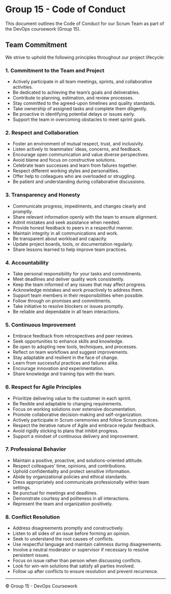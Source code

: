 # Group 15 - Code of Conduct

This document outlines the Code of Conduct for our Scrum Team as part of the DevOps coursework (Group 15).

## Team Commitment
We strive to uphold the following principles throughout our project lifecycle:

### 1. Commitment to the Team and Project
- Actively participate in all team meetings, sprints, and collaborative activities.
- Be dedicated to achieving the team’s goals and deliverables.
- Contribute to planning, estimation, and review processes.
- Stay committed to the agreed-upon timelines and quality standards.
- Take ownership of assigned tasks and complete them diligently.
- Be proactive in identifying potential delays or issues early.
- Support the team in overcoming obstacles to meet sprint goals.

### 2. Respect and Collaboration
- Foster an environment of mutual respect, trust, and inclusivity.
- Listen actively to teammates’ ideas, concerns, and feedback.
- Encourage open communication and value diverse perspectives.
- Avoid blame and focus on constructive solutions.
- Celebrate team successes and learn from failures together.
- Respect different working styles and personalities.
- Offer help to colleagues who are overloaded or struggling.
- Be patient and understanding during collaborative discussions.

### 3. Transparency and Honesty
- Communicate progress, impediments, and changes clearly and promptly.
- Share relevant information openly with the team to ensure alignment.
- Admit mistakes and seek assistance when needed.
- Provide honest feedback to peers in a respectful manner.
- Maintain integrity in all communications and work.
- Be transparent about workload and capacity.
- Update project boards, tools, or documentation regularly.
- Share lessons learned to help improve team practices.

### 4. Accountability
- Take personal responsibility for your tasks and commitments.
- Meet deadlines and deliver quality work consistently.
- Keep the team informed of any issues that may affect progress.
- Acknowledge mistakes and work proactively to address them.
- Support team members in their responsibilities when possible.
- Follow through on promises and commitments.
- Take initiative to resolve blockers or issues promptly.
- Be reliable and dependable in all team interactions.

### 5. Continuous Improvement
- Embrace feedback from retrospectives and peer reviews.
- Seek opportunities to enhance skills and knowledge.
- Be open to adopting new tools, techniques, and processes.
- Reflect on team workflows and suggest improvements.
- Stay adaptable and resilient in the face of change.
- Learn from successful practices and failures alike.
- Encourage innovation and experimentation.
- Share knowledge and training tips with the team.

### 6. Respect for Agile Principles
- Prioritize delivering value to the customer in each sprint.
- Be flexible and adaptable to changing requirements.
- Focus on working solutions over extensive documentation.
- Promote collaborative decision-making and self-organization.
- Actively participate in Scrum ceremonies and follow Scrum practices.
- Respect the iterative nature of Agile and embrace regular feedback.
- Avoid rigidly sticking to plans that inhibit progress.
- Support a mindset of continuous delivery and improvement.

### 7. Professional Behavior
- Maintain a positive, proactive, and solutions-oriented attitude.
- Respect colleagues’ time, opinions, and contributions.
- Uphold confidentiality and protect sensitive information.
- Abide by organizational policies and ethical standards.
- Dress appropriately and communicate professionally within team settings.
- Be punctual for meetings and deadlines.
- Demonstrate courtesy and politeness in all interactions.
- Represent the team and organization positively.

### 8. Conflict Resolution
- Address disagreements promptly and constructively.
- Listen to all sides of an issue before forming an opinion.
- Seek to understand the root causes of conflicts.
- Use respectful language and maintain calmness during disagreements.
- Involve a neutral moderator or supervisor if necessary to resolve persistent issues.
- Focus on issue rather than person when discussing conflicts.
- Look for win-win solutions that satisfy all parties involved.
- Follow up after conflicts to ensure resolution and prevent recurrence.

---
© Group 15 - DevOps Coursework